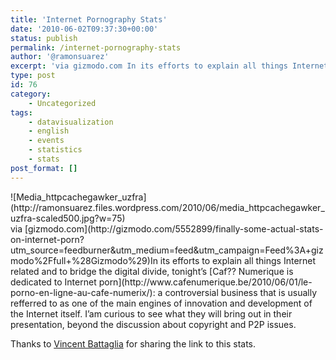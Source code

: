 ```yaml
---
title: 'Internet Pornography Stats'
date: '2010-06-02T09:37:30+00:00'
status: publish
permalink: /internet-pornography-stats
author: '@ramonsuarez'
excerpt: 'via gizmodo.com In its efforts to explain all things Internet related and to bridge the digital divide, tonight''s Caf?? Numerique is dedicated to Internet porn: a controversial business that is usually refferred to as one of the main engines of inn...'
type: post
id: 76
category:
    - Uncategorized
tags:
    - datavisualization
    - english
    - events
    - statistics
    - stats
post_format: []
---
```

<div class="p_embed p_image_embed">![Media_httpcachegawker_uzfra](http://ramonsuarez.files.wordpress.com/2010/06/media_httpcachegawker_uzfra-scaled500.jpg?w=75)</div>via [gizmodo.com](http://gizmodo.com/5552899/finally-some-actual-stats-on-internet-porn?utm_source=feedburner&utm_medium=feed&utm_campaign=Feed%3A+gizmodo%2Ffull+%28Gizmodo%29)</div>In its efforts to explain all things Internet related and to bridge the digital divide, tonight’s [Caf?? Numerique is dedicated to Internet porn](http://www.cafenumerique.be/2010/06/01/le-porno-en-ligne-au-cafe-numerix/): a controversial business that is usually refferred to as one of the main engines of innovation and development of the Internet itself. I’am curious to see what they will bring out in their presentation, beyond the discussion about copyright and P2P issues.

Thanks to [Vincent Battaglia](http://twitter.com/vinch01) for sharing the link to this stats.

</div>